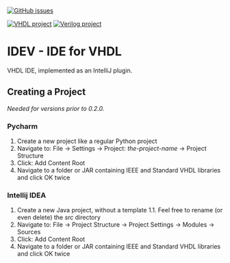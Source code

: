 [![GitHub issues](https://img.shields.io/github/issues/aamnony/idev.svg)](https://github.com/aamnony/idev/issues/)

[![VHDL project](https://img.shields.io/badge/VHDL-in%20progress-yellow.svg)](https://github.com/aamnony/idevn/projects/1)
[![Verilog project](https://img.shields.io/badge/Verilog-not%20started-red.svg)](https://en.wikipedia.org/wiki/Verilog)

# IDEV - IDE for VHDL
VHDL IDE, implemented as an IntelliJ plugin.

## Creating a Project
<i>Needed for versions prior to 0.2.0.</i>
### Pycharm
1. Create a new project like a regular Python project
2. Navigate to: File &rarr; Settings &rarr; Project: <i>the-project-name</i> &rarr; Project Structure
3. Click: Add Content Root
4. Navigate to a folder or JAR containing IEEE and Standard VHDL libraries and click OK twice

### Intellij IDEA
1. Create a new Java project, without a template
1.1. Feel free to rename (or even delete) the <i>src</i> directory
2. Navigate to: File &rarr; Project Structure &rarr; Project Settings &rarr; Modules &rarr; Sources
3. Click: Add Content Root
4. Navigate to a folder or JAR containing IEEE and Standard VHDL libraries and click OK twice
